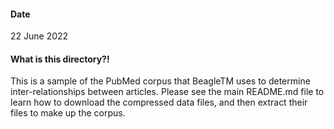 #### Date
22 June 2022

#### What is this directory?!
This is a sample of the PubMed corpus that BeagleTM uses to determine inter-relationships between articles. Please see the main README.md file to learn how to download the compressed data files, and then extract their files to make up the corpus.

